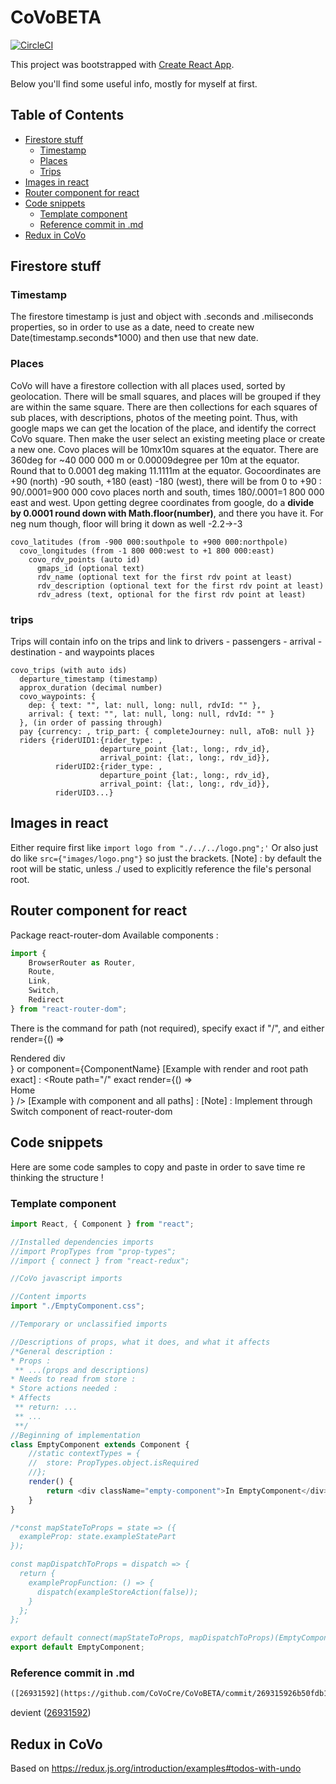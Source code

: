 # CoVoBETA

[![CircleCI](https://circleci.com/gh/CoVoCre/CoVoBETA/tree/master.svg?style=svg)](https://circleci.com/gh/CoVoCre/CoVoBETA/tree/master)

This project was bootstrapped with [Create React App](https://github.com/facebookincubator/create-react-app).

Below you'll find some useful info, mostly for myself at first.

## Table of Contents

- [Firestore stuff](#firestore-stuff)
  - [Timestamp](#timestamp)
  - [Places](#places)
  - [Trips](#trips)
- [Images in react](#images-in-react)
- [Router component for react](#router-component-for-react)
- [Code snippets](#code-snippets)
  - [Template component](#template-component)
  - [Reference commit in .md](#commit-md)
- [Redux in CoVo](#redux-in-covo)

## Firestore stuff

### Timestamp

The firestore timestamp is just and object with .seconds and .miliseconds properties, so in order to use as a date, need to create new Date(timestamp.seconds\*1000) and then use that new date.

### Places

CoVo will have a firestore collection with all places used, sorted by geolocation.
There will be small squares, and places will be grouped if they are within the same square. There are then collections for each squares of sub places, with descriptions, photos of the meeting point.
Thus, with google maps we can get the location of the place, and identify the correct CoVo square. Then make the user select an existing meeting place or create a new one.
Covo places will be 10mx10m squares at the equator. There are 360deg for ~40 000 000 m or 0.00009degree per 10m at the equator. Round that to 0.0001 deg making 11.1111m at the equator.
Gocoordinates are +90 (north) -90 south, +180 (east) -180 (west), there will be from 0 to +90 : 90/.0001=900 000 covo places north and south, times 180/.0001=1 800 000 east and west.
Upon getting degree coordinates from google, do a **divide by 0.0001 round down with Math.floor(number)**, and there you have it. For neg num though, floor will bring it down as well -2.2->-3

```
covo_latitudes (from -900 000:southpole to +900 000:northpole)
  covo_longitudes (from -1 800 000:west to +1 800 000:east)
    covo_rdv_points (auto id)
      gmaps_id (optional text)
      rdv_name (optional text for the first rdv point at least)
      rdv_description (optional text for the first rdv point at least)
      rdv_adress (text, optional for the first rdv point at least)
```

### trips

Trips will contain info on the trips and link to drivers - passengers - arrival - destination - and waypoints places

```
covo_trips (with auto ids)
  departure_timestamp (timestamp)
  approx_duration (decimal number)
  covo_waypoints: {
    dep: { text: "", lat: null, long: null, rdvId: "" },
    arrival: { text: "", lat: null, long: null, rdvId: "" }
  }, (in order of passing through)
  pay {currency: , trip_part: { completeJourney: null, aToB: null }}
  riders {riderUID1:{rider_type: ,
                    departure_point {lat:, long:, rdv_id},
                    arrival_point: {lat:, long:, rdv_id}},
          riderUID2:{rider_type: ,
                    departure_point {lat:, long:, rdv_id},
                    arrival_point: {lat:, long:, rdv_id}},
          riderUID3...}
```

## Images in react

Either require first like `import logo from "./../../logo.png";'`
Or also just do like `src={"images/logo.png"}` so just the brackets.
[Note] : by default the root will be static, unless ./ used to explicitly reference the file's personal root.

## Router component for react

Package react-router-dom
Available components :

```js
import {
	BrowserRouter as Router,
	Route,
	Link,
	Switch,
	Redirect
} from "react-router-dom";
```

There is the command for path (not required), specify exact if "/", and either render={() => <div>Rendered div</div>} or component={ComponentName}
[Example with render and root path exact] : <Route path="/" exact render={() => <div>Home</div>} />
[Example with component and all paths] :<Route component={NoMatch} />
[Note] : Implement through Switch component of react-router-dom

## Code snippets

Here are some code samples to copy and paste in order to save time re thinking the structure !

### Template component

```js
import React, { Component } from "react";

//Installed dependencies imports
//import PropTypes from "prop-types";
//import { connect } from "react-redux";

//CoVo javascript imports

//Content imports
import "./EmptyComponent.css";

//Temporary or unclassified imports

//Descriptions of props, what it does, and what it affects
/*General description :
* Props :
 ** ...(props and descriptions)
* Needs to read from store :
* Store actions needed :
* Affects
 ** return: ...
 ** ...
 **/
//Beginning of implementation
class EmptyComponent extends Component {
	//static contextTypes = {
	//  store: PropTypes.object.isRequired
	//};
	render() {
		return <div className="empty-component">In EmptyComponent</div>;
	}
}

/*const mapStateToProps = state => ({
  exampleProp: state.exampleStatePart
});

const mapDispatchToProps = dispatch => {
  return {
    examplePropFunction: () => {
      dispatch(exampleStoreAction(false));
    }
  };
};

export default connect(mapStateToProps, mapDispatchToProps)(EmptyComponent);*/
export default EmptyComponent;
```

### Reference commit in .md

```txt
([26931592](https://github.com/CoVoCre/CoVoBETA/commit/269315926b50fdb199967e17aa3292e051a81444))
```

devient
([26931592](https://github.com/CoVoCre/CoVoBETA/commit/269315926b50fdb199967e17aa3292e051a81444))

## Redux in CoVo

Based on https://redux.js.org/introduction/examples#todos-with-undo
